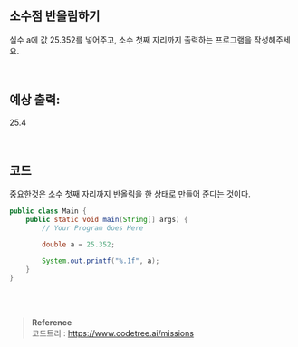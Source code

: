 ## 소수점 반올림하기

실수 a에 값 25.352를 넣어주고, 소수 첫째 자리까지 출력하는 프로그램을 작성해주세요.

<br/>

## 예상 출력:

25.4

<br/>

## 코드

중요한것은 소수 첫째 자리까지 반올림을 한 상태로 만들어 준다는 것이다.


```java
public class Main {
    public static void main(String[] args) {
        // Your Program Goes Here

        double a = 25.352;

        System.out.printf("%.1f", a);
    }
}
```


<br/><br/>

>**Reference** 
> <br/>
코드트리 : https://www.codetree.ai/missions
